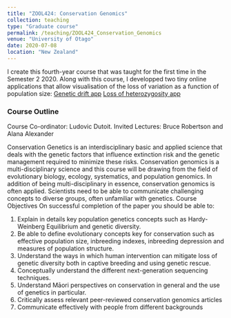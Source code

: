 ```yaml
---
title: "ZOOL424: Conservation Genomics"
collection: teaching
type: "Graduate course"
permalink: /teaching/ZOOL424_Conservation_Genomics
venue: "University of Otago"
date: 2020-07-08
location: "New Zealand"
---
```

I create this fourth-year course that was taught for the first time in the Semester 2 2020. Along with this course, I developped two tiny online applications that allow visualisation of the loss of variation as a function of population size:
[Genetic drift app](https://popgenlulu.shinyapps.io/geneticdrift) [Loss of heterozygosity app](https://popgenlulu.shinyapps.io/lossofheterozygosity/)

### Course Outline
Course Co-ordinator: Ludovic Dutoit. Invited Lectures: Bruce Robertson and Alana Alexander

Conservation Genetics is an interdisciplinary basic and applied science that deals with
the genetic factors that influence extinction risk and the genetic management required
to minimize these risks. Conservation genomics is a multi-disciplinary science and
this course will be drawing from the field of evolutionary biology, ecology,
systematics, and population genomics. In addition of being multi-disciplinary in
essence, conservation genomics is often applied. Scientists need to be able to
communicate challenging concepts to diverse groups, often unfamiliar with genetics.
Course Objectives
On successful completion of the paper you should be able to:
  1. Explain in details key population genetics concepts such as Hardy-Weinberg
Equilibrium and genetic diversity.
  2. Be able to define evolutionary concepts key for conservation such as effective
population size, inbreeding indexes, inbreeding depression and measures of
population structure.
  3. Understand the ways in which human intervention can mitigate loss of genetic
diversity both in captive breeding and using genetic rescue.
  4. Conceptually understand the different next-generation sequencing techniques.
  5. Understand Māori perspectives on conservation in general and the use of
genetics in particular.
  6. Critically assess relevant peer-reviewed conservation genomics articles
  7. Communicate effectively with people from different backgrounds





